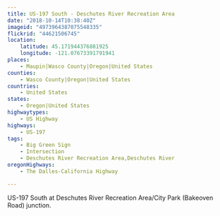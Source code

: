 ```yaml
---
title: US-197 South - Deschutes River Recreation Area
date: "2018-10-14T10:38:40Z"
imageid: "4973964387075548335"
flickrid: "44621506745"
location:
    latitude: 45.171944376881925
    longitude: -121.07673391791941
places:
    - Maupin|Wasco County|Oregon|United States
counties:
    - Wasco County|Oregon|United States
countries:
    - United States
states:
    - Oregon|United States
highwaytypes:
    - US Highway
highways:
    - US-197
tags:
    - Big Green Sign
    - Intersection
    - Deschutes River Recreation Area,Deschutes River
oregonHighways:
    - The Dalles-California Highway

---
```

US-197 South at Deschutes River Recreation Area/City Park (Bakeoven Road) junction.